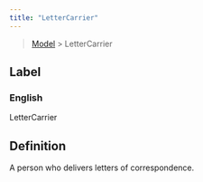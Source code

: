 ```yaml
---
title: "LetterCarrier"
---
```


> [Model](../../) > LetterCarrier

## Label

### English
LetterCarrier


## Definition
A person who delivers letters of correspondence. 


    
